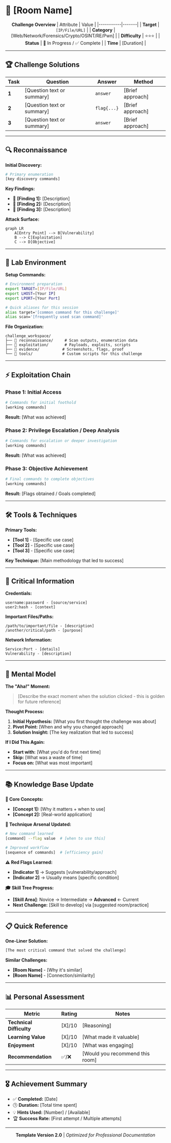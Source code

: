 # 🎯 [Room Name]

<div align="center">

**Challenge Overview**
| Attribute | Value |
|-----------|-------|
| **Target** | `[IP/File/URL]` |
| **Category** | [Web/Network/Forensics/Crypto/OSINT/RE/Pwn] |
| **Difficulty** | ⭐⭐⭐ |
| **Status** | 🔄 In Progress / ✅ Complete |
| **Time** | [Duration] |

</div>

---

## 🏆 Challenge Solutions

| Task | Question | Answer | Method |
|------|----------|--------|---------|
| **1** | [Question text or summary] | `answer` | [Brief approach] |
| **2** | [Question text or summary] | `flag{...}` | [Brief approach] |
| **3** | [Question text or summary] | `answer` | [Brief approach] |

---

## 🔍 Reconnaissance

**Initial Discovery:**
```bash
# Primary enumeration
[key discovery commands]
```

**Key Findings:**
- 🎯 **[Finding 1]:** [Description]
- 🎯 **[Finding 2]:** [Description]
- 🎯 **[Finding 3]:** [Description]

**Attack Surface:**
```mermaid
graph LR
    A[Entry Point] --> B[Vulnerability]
    B --> C[Exploitation]
    C --> D[Objective]
```

---

## 🧪 Lab Environment

**Setup Commands:**
```bash
# Environment preparation
export TARGET=[IP/File/URL]
export LHOST=[Your IP]
export LPORT=[Your Port]

# Quick aliases for this session
alias target='[common command for this challenge]'
alias scan='[frequently used scan command]'
```

**File Organization:**
```
challenge_workspace/
├── 📁 reconnaissance/     # Scan outputs, enumeration data
├── 📁 exploitation/       # Payloads, exploits, scripts
├── 📁 evidence/          # Screenshots, flags, proof
└── 📁 tools/             # Custom scripts for this challenge
```

---

## ⚡ Exploitation Chain

### Phase 1: Initial Access
```bash
# Commands for initial foothold
[working commands]
```
**Result:** [What was achieved]

### Phase 2: Privilege Escalation / Deep Analysis
```bash
# Commands for escalation or deeper investigation
[working commands]
```
**Result:** [What was achieved]

### Phase 3: Objective Achievement
```bash
# Final commands to complete objectives
[working commands]
```
**Result:** [Flags obtained / Goals completed]

---

## 🛠️ Tools & Techniques

**Primary Tools:**
- **[Tool 1]** - [Specific use case]
- **[Tool 2]** - [Specific use case]
- **[Tool 3]** - [Specific use case]

**Key Technique:** [Main methodology that led to success]

---

## 💎 Critical Information

**Credentials:**
```
username:password - [source/service]
user2:hash - [context]
```

**Important Files/Paths:**
```
/path/to/important/file - [description]
/another/critical/path - [purpose]
```

**Network Information:**
```
Service:Port - [details]
Vulnerability - [description]
```

---

## 🎯 Mental Model

**The "Aha!" Moment:**
> [Describe the exact moment when the solution clicked - this is golden for future reference]

**Thought Process:**
1. **Initial Hypothesis:** [What you first thought the challenge was about]
2. **Pivot Point:** [When and why you changed approach]  
3. **Solution Insight:** [The key realization that led to success]

**If I Did This Again:**
- **Start with:** [What you'd do first next time]
- **Skip:** [What was a waste of time]
- **Focus on:** [What was most important]

---

## 📚 Knowledge Base Update

**🧬 Core Concepts:**
- **[Concept 1]:** [Why it matters + when to use]
- **[Concept 2]:** [Real-world application]

**🔧 Technique Arsenal Updated:**
```bash
# New command learned
[command] --flag value  # [when to use this]

# Improved workflow  
[sequence of commands]  # [efficiency gain]
```

**⚠️ Red Flags Learned:**
- **[Indicator 1]** → Suggests [vulnerability/approach]
- **[Indicator 2]** → Usually means [specific condition]

**🎓 Skill Tree Progress:**
- **[Skill Area]**: Novice → Intermediate → **Advanced** ← Current
- **Next Challenge:** [Skill to develop] via [suggested room/practice]

---

## 📋 Quick Reference

**One-Liner Solution:**
```bash
[The most critical command that solved the challenge]
```

**Similar Challenges:**
- **[Room Name]** - [Why it's similar]
- **[Room Name]** - [Connection/similarity]

---

## 📊 Personal Assessment

| Metric | Rating | Notes |
|--------|--------|-------|
| **Technical Difficulty** | [X]/10 | [Reasoning] |
| **Learning Value** | [X]/10 | [What made it valuable] |
| **Enjoyment** | [X]/10 | [What was engaging] |
| **Recommendation** | ✅/❌ | [Would you recommend this room] |

---

## 🎖️ Achievement Summary

- ✅ **Completed:** [Date]
- 🕒 **Duration:** [Total time spent]
- 💡 **Hints Used:** [Number] / [Available]
- 🏆 **Success Rate:** [First attempt / Multiple attempts]

---

<div align="center">

**Template Version 2.0** | *Optimized for Professional Documentation*

</div>
